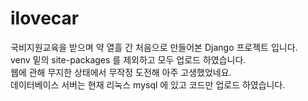 # ilovecar

국비지원교육을 받으며 약 열흘 간 처음으로 만들어본 Django 프로젝트 입니다.  
venv 밑의 site-packages 를 제외하고 모두 업로드 하였습니다.  
웹에 관해 무지한 상태에서 무작정 도전해 아주 고생했었네요.  
데이터베이스 서버는 현재 리눅스 mysql 에 있고 코드만 업로드 하였습니다.  
